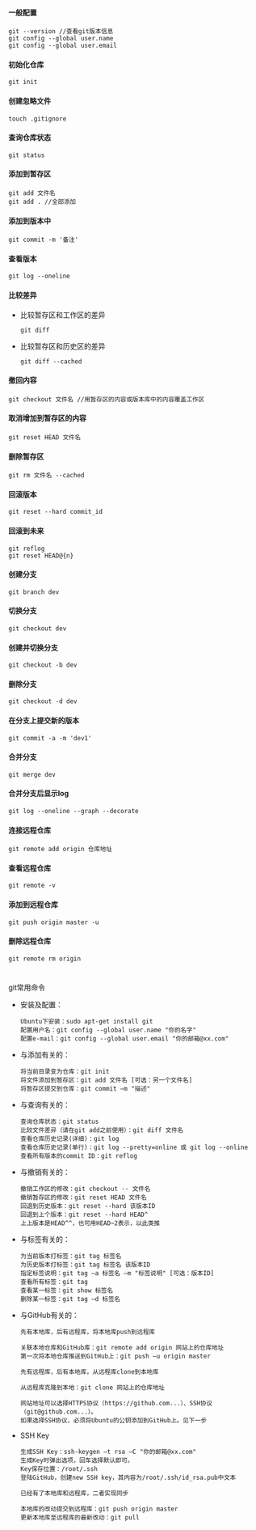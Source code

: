 #### 一般配置
```
git --version //查看git版本信息
git config --global user.name
git config --global user.email
```
#### 初始化仓库
```
git init
```
#### 创建忽略文件
```
touch .gitignore
```
#### 查询仓库状态
```
git status 
```
#### 添加到暂存区
```
git add 文件名
git add . //全部添加
```
#### 添加到版本中
```
git commit -m '备注'
```
#### 查看版本 
```
git log --oneline
```
#### 比较差异
  * 比较暂存区和工作区的差异
    ```
    git diff
    ```
  * 比较暂存区和历史区的差异
    ```
    git diff --cached
    ```
#### 撤回内容
```
git checkout 文件名 //用暂存区的内容或版本库中的内容覆盖工作区
```
#### 取消增加到暂存区的内容
```
git reset HEAD 文件名
```
#### 删除暂存区
```
git rm 文件名 --cached
```
#### 回滚版本 
```
git reset --hard commit_id
```
#### 回滚到未来 
```
git reflog
git reset HEAD@{n}
```
#### 创建分支
```
git branch dev
```
#### 切换分支
```
git checkout dev
```
#### 创建并切换分支
```
git checkout -b dev
```
#### 删除分支
```
git checkout -d dev
```
#### 在分支上提交新的版本
```
git commit -a -m 'dev1'
```
#### 合并分支
```
git merge dev
```
#### 合并分支后显示log
```
git log --oneline --graph --decorate
```
#### 连接远程仓库
```
git remote add origin 仓库地址
```
#### 查看远程仓库
```
git remote -v
```
#### 添加到远程仓库
```
git push origin master -u
```
#### 删除远程仓库 
```
git remote rm origin
```
#
git常用命令
* 安装及配置：
  ```
  Ubuntu下安装：sudo apt-get install git
  配置用户名：git config --global user.name "你的名字"
  配置e-mail：git config --global user.email "你的邮箱@xx.com"
  ```

* 与添加有关的：
  ```
  将当前目录变为仓库：git init
  将文件添加到暂存区：git add 文件名 [可选：另一个文件名]
  将暂存区提交到仓库：git commit –m "描述"
  ```

* 与查询有关的：
  ```
  查询仓库状态：git status
  比较文件差异（请在git add之前使用）：git diff 文件名
  查看仓库历史记录(详细)：git log
  查看仓库历史记录(单行)：git log --pretty=online 或 git log --online
  查看所有版本的commit ID：git reflog
  ```

* 与撤销有关的：
  ```
  撤销工作区的修改：git checkout -- 文件名
  撤销暂存区的修改：git reset HEAD 文件名
  回退到历史版本：git reset --hard 该版本ID
  回退到上个版本：git reset --hard HEAD^
  上上版本是HEAD^^，也可用HEAD~2表示，以此类推
  ```

* 与标签有关的：
  ```
  为当前版本打标签：git tag 标签名
  为历史版本打标签：git tag 标签名 该版本ID
  指定标签说明：git tag –a 标签名 –m "标签说明" [可选：版本ID]
  查看所有标签：git tag
  查看某一标签：git show 标签名
  删除某一标签：git tag –d 标签名
  ```

* 与GitHub有关的：
  ```
  先有本地库，后有远程库，将本地库push到远程库

  关联本地仓库和GitHub库：git remote add origin 网站上的仓库地址
  第一次将本地仓库推送到GitHub上：git push –u origin master

  先有远程库，后有本地库，从远程库clone到本地库

  从远程库克隆到本地：git clone 网站上的仓库地址

  网站地址可以选择HTTPS协议（https://github.com...）、SSH协议（git@github.com...）。
  如果选择SSH协议，必须将Ubuntu的公钥添加到GitHub上。见下一步
  ```

* SSH Key
  ```
  生成SSH Key：ssh-keygen –t rsa –C "你的邮箱@xx.com"
  生成Key时弹出选项，回车选择默认即可。
  Key保存位置：/root/.ssh
  登陆GitHub，创建new SSH key，其内容为/root/.ssh/id_rsa.pub中文本

  已经有了本地库和远程库，二者实现同步

  本地库的改动提交到远程库：git push origin master
  更新本地库至远程库的最新改动：git pull
  ```
